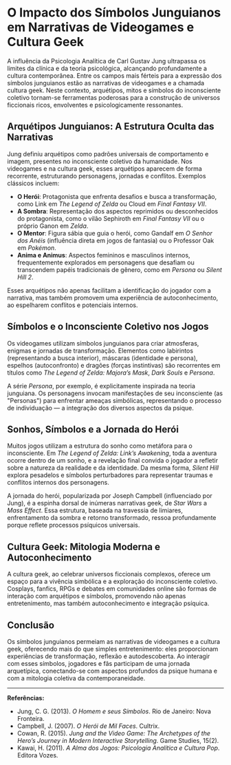 
# O Impacto dos Símbolos Junguianos em Narrativas de Videogames e Cultura Geek

A influência da Psicologia Analítica de Carl Gustav Jung ultrapassa os limites da clínica e da teoria psicológica, alcançando profundamente a cultura contemporânea. Entre os campos mais férteis para a expressão dos símbolos junguianos estão as narrativas de videogames e a chamada cultura geek. Neste contexto, arquétipos, mitos e símbolos do inconsciente coletivo tornam-se ferramentas poderosas para a construção de universos ficcionais ricos, envolventes e psicologicamente ressonantes.

## Arquétipos Junguianos: A Estrutura Oculta das Narrativas

Jung definiu arquétipos como padrões universais de comportamento e imagem, presentes no inconsciente coletivo da humanidade. Nos videogames e na cultura geek, esses arquétipos aparecem de forma recorrente, estruturando personagens, jornadas e conflitos. Exemplos clássicos incluem:

- **O Herói**: Protagonista que enfrenta desafios e busca a transformação, como Link em *The Legend of Zelda* ou Cloud em *Final Fantasy VII*.
- **A Sombra**: Representação dos aspectos reprimidos ou desconhecidos do protagonista, como o vilão Sephiroth em *Final Fantasy VII* ou o próprio Ganon em *Zelda*.
- **O Mentor**: Figura sábia que guia o herói, como Gandalf em *O Senhor dos Anéis* (influência direta em jogos de fantasia) ou o Professor Oak em *Pokémon*.
- **Anima e Animus**: Aspectos femininos e masculinos internos, frequentemente explorados em personagens que desafiam ou transcendem papéis tradicionais de gênero, como em *Persona* ou *Silent Hill 2*.

Esses arquétipos não apenas facilitam a identificação do jogador com a narrativa, mas também promovem uma experiência de autoconhecimento, ao espelharem conflitos e potenciais internos.

## Símbolos e o Inconsciente Coletivo nos Jogos

Os videogames utilizam símbolos junguianos para criar atmosferas, enigmas e jornadas de transformação. Elementos como labirintos (representando a busca interior), máscaras (identidade e persona), espelhos (autoconfronto) e dragões (forças instintivas) são recorrentes em títulos como *The Legend of Zelda: Majora’s Mask*, *Dark Souls* e *Persona*.

A série *Persona*, por exemplo, é explicitamente inspirada na teoria junguiana. Os personagens invocam manifestações de seu inconsciente (as "Personas") para enfrentar ameaças simbólicas, representando o processo de individuação — a integração dos diversos aspectos da psique.

## Sonhos, Símbolos e a Jornada do Herói

Muitos jogos utilizam a estrutura do sonho como metáfora para o inconsciente. Em *The Legend of Zelda: Link’s Awakening*, toda a aventura ocorre dentro de um sonho, e a revelação final convida o jogador a refletir sobre a natureza da realidade e da identidade. Da mesma forma, *Silent Hill* explora pesadelos e símbolos perturbadores para representar traumas e conflitos internos dos personagens.

A jornada do herói, popularizada por Joseph Campbell (influenciado por Jung), é a espinha dorsal de inúmeras narrativas geek, de *Star Wars* a *Mass Effect*. Essa estrutura, baseada na travessia de limiares, enfrentamento da sombra e retorno transformado, ressoa profundamente porque reflete processos psíquicos universais.

## Cultura Geek: Mitologia Moderna e Autoconhecimento

A cultura geek, ao celebrar universos ficcionais complexos, oferece um espaço para a vivência simbólica e a exploração do inconsciente coletivo. Cosplays, fanfics, RPGs e debates em comunidades online são formas de interação com arquétipos e símbolos, promovendo não apenas entretenimento, mas também autoconhecimento e integração psíquica.

## Conclusão

Os símbolos junguianos permeiam as narrativas de videogames e a cultura geek, oferecendo mais do que simples entretenimento: eles proporcionam experiências de transformação, reflexão e autodescoberta. Ao interagir com esses símbolos, jogadores e fãs participam de uma jornada arquetípica, conectando-se com aspectos profundos da psique humana e com a mitologia coletiva da contemporaneidade.

---
**Referências:**
- Jung, C. G. (2013). *O Homem e seus Símbolos*. Rio de Janeiro: Nova Fronteira.
- Campbell, J. (2007). *O Herói de Mil Faces*. Cultrix.
- Cowan, R. (2015). *Jung and the Video Game: The Archetypes of the Hero’s Journey in Modern Interactive Storytelling*. Game Studies, 15(2).
- Kawai, H. (2011). *A Alma dos Jogos: Psicologia Analítica e Cultura Pop*. Editora Vozes.
```
